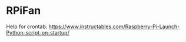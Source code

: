# RPiFan
 
Help for crontab: https://www.instructables.com/Raspberry-Pi-Launch-Python-script-on-startup/